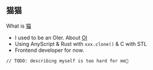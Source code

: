 ## 猫猫

What is [猫](https://zh.wikipedia.org/wiki/%E7%8C%AB)

- I used to be an OIer. About [OI](https://en.wikipedia.org/wiki/International_Olympiad_in_Informatics)
- Using AnyScript & Rust with `xxx.clone()` & C with STL
- Frontend developer for now.

`// TODO: describing myself is too hard for me🫠`
